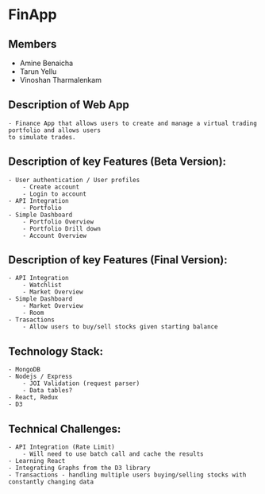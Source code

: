 # FinApp

## Members
 - Amine Benaicha
 - Tarun Yellu 
 - Vinoshan Tharmalenkam

## Description of Web App
	- Finance App that allows users to create and manage a virtual trading portfolio and allows users
	to simulate trades.

## Description of key Features (Beta Version):
	- User authentication / User profiles
		- Create account
		- Login to account
	- API Integration
		- Portfolio
	- Simple Dashboard
		- Portfolio Overview
		- Portfolio Drill down
		- Account Overview


## Description of key Features (Final Version):
	- API Integration
		- Watchlist
		- Market Overview
	- Simple Dashboard
		- Market Overview
		- Room
	- Trasactions
		- Allow users to buy/sell stocks given starting balance


## Technology Stack:
	- MongoDB
	- Nodejs / Express
		- JOI Validation (request parser)
		- Data tables?
	- React, Redux
	- D3


## Technical Challenges:
	- API Integration (Rate Limit)
		- Will need to use batch call and cache the results
	- Learning React
	- Integrating Graphs from the D3 library
	- Transactions - handling multiple users buying/selling stocks with constantly changing data
	
